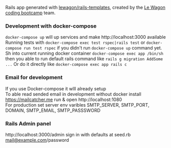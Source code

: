 Rails app generated with [lewagon/rails-templates](https://github.com/lewagon/rails-templates), created by the [Le Wagon coding bootcamp](https://www.lewagon.com) team.



### Development with docker-compose

`docker-compose up` will up services and make http://localhost:3000 available  
Running tests with `docker-compose exec test rspec|rails test` or `docker-compose run test rspec` if you didn't run `docker-compose up` command yet.  
Sh into current running docker container `docker-compose exec app /bin/sh` then you able to run default rails command like `rails g migration AddSome ...`
Or do it directly like  `docker-compose exec app rails c`


### Email for development
If you use Docker-compose it wlll already setup  
To able read sended email in development without docker install https://mailcatcher.me run & open http://localhost:1080  
For production set server env varibles SMTP_SERVER, SMTP_PORT, DOMAIN, SMTP_EMAIL, SMTP_PASSSWORD


### Rails Admin panel
http://localhost:3000/admin sign in with defaults at seed.rb mail@example.com/password
